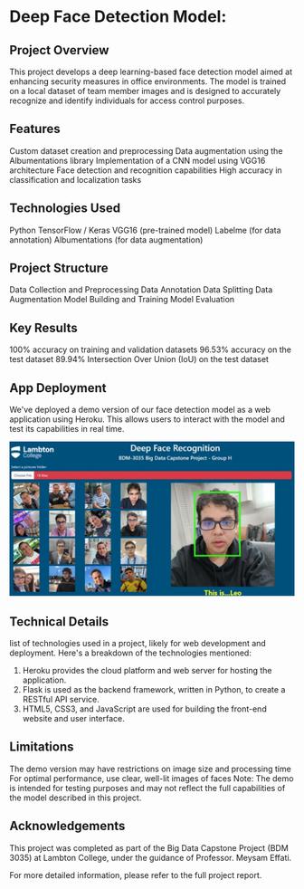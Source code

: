 # Deep Face Detection Model:

## Project Overview
This project develops a deep learning-based face detection model aimed at enhancing security measures in office environments. The model is trained on a local dataset of team member images and is designed to accurately recognize and identify individuals for access control purposes.


## Features

Custom dataset creation and preprocessing
Data augmentation using the Albumentations library
Implementation of a CNN model using VGG16 architecture
Face detection and recognition capabilities
High accuracy in classification and localization tasks


## Technologies Used

Python
TensorFlow / Keras
VGG16 (pre-trained model)
Labelme (for data annotation)
Albumentations (for data augmentation)


## Project Structure

Data Collection and Preprocessing
Data Annotation
Data Splitting
Data Augmentation
Model Building and Training
Model Evaluation


## Key Results

100% accuracy on training and validation datasets
96.53% accuracy on the test dataset
89.94% Intersection Over Union (IoU) on the test dataset


## App Deployment
We've deployed a demo version of our face detection model as a web application using Heroku. This allows users to interact with the model and test its capabilities in real time.

![Demo 1](https://github.com/kompany04/Capstone_Project/blob/main/Pictures/Demo_1.png)

## Technical Details
list of technologies used in a project, likely for web development and deployment. Here's a breakdown of the technologies mentioned:

1. Heroku provides the cloud platform and web server for hosting the application.
2. Flask is used as the backend framework, written in Python, to create a RESTful API service.
3. HTML5, CSS3, and JavaScript are used for building the front-end website and user interface.
   

## Limitations
The demo version may have restrictions on image size and processing time
For optimal performance, use clear, well-lit images of faces
Note: The demo is intended for testing purposes and may not reflect the full capabilities of the model described in this project.


## Acknowledgements
This project was completed as part of the Big Data Capstone Project (BDM 3035) at Lambton College, under the guidance of Professor. Meysam Effati.

For more detailed information, please refer to the full project report.
